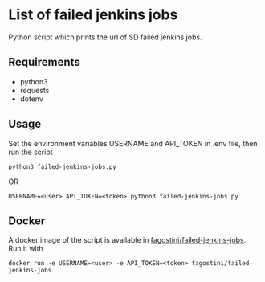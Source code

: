 # List of failed jenkins jobs

Python script which prints the url of SD failed jenkins jobs.

## Requirements

* python3
* requests
* dotenv

## Usage

Set the environment variables USERNAME and API_TOKEN in .env file, then run the script

`python3 failed-jenkins-jobs.py`

OR

`USERNAME=<user> API_TOKEN=<token> python3 failed-jenkins-jobs.py`

## Docker

A docker image of the script is available in [fagostini/failed-jenkins-jobs](https://hub.docker.com/r/fagostini/failed-jenkins-jobs/tags).  
Run it with

`docker run -e USERNAME=<user> -e API_TOKEN=<token> fagostini/failed-jenkins-jobs`
